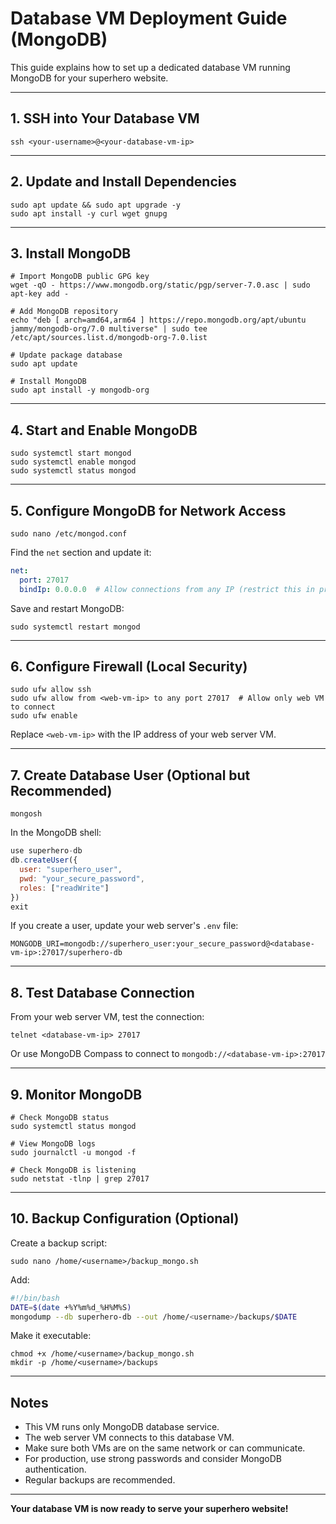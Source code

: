 # Database VM Deployment Guide (MongoDB)

This guide explains how to set up a dedicated database VM running MongoDB for your superhero website.

---

## 1. SSH into Your Database VM
```
ssh <your-username>@<your-database-vm-ip>
```

---

## 2. Update and Install Dependencies
```
sudo apt update && sudo apt upgrade -y
sudo apt install -y curl wget gnupg
```

---

## 3. Install MongoDB
```
# Import MongoDB public GPG key
wget -qO - https://www.mongodb.org/static/pgp/server-7.0.asc | sudo apt-key add -

# Add MongoDB repository
echo "deb [ arch=amd64,arm64 ] https://repo.mongodb.org/apt/ubuntu jammy/mongodb-org/7.0 multiverse" | sudo tee /etc/apt/sources.list.d/mongodb-org-7.0.list

# Update package database
sudo apt update

# Install MongoDB
sudo apt install -y mongodb-org
```

---

## 4. Start and Enable MongoDB
```
sudo systemctl start mongod
sudo systemctl enable mongod
sudo systemctl status mongod
```

---

## 5. Configure MongoDB for Network Access
```
sudo nano /etc/mongod.conf
```

Find the `net` section and update it:
```yaml
net:
  port: 27017
  bindIp: 0.0.0.0  # Allow connections from any IP (restrict this in production)
```

Save and restart MongoDB:
```
sudo systemctl restart mongod
```

---

## 6. Configure Firewall (Local Security)
```
sudo ufw allow ssh
sudo ufw allow from <web-vm-ip> to any port 27017  # Allow only web VM to connect
sudo ufw enable
```

Replace `<web-vm-ip>` with the IP address of your web server VM.

---

## 7. Create Database User (Optional but Recommended)
```
mongosh
```

In the MongoDB shell:
```javascript
use superhero-db
db.createUser({
  user: "superhero_user",
  pwd: "your_secure_password",
  roles: ["readWrite"]
})
exit
```

If you create a user, update your web server's `.env` file:
```
MONGODB_URI=mongodb://superhero_user:your_secure_password@<database-vm-ip>:27017/superhero-db
```

---

## 8. Test Database Connection
From your web server VM, test the connection:
```
telnet <database-vm-ip> 27017
```

Or use MongoDB Compass to connect to `mongodb://<database-vm-ip>:27017`

---

## 9. Monitor MongoDB
```
# Check MongoDB status
sudo systemctl status mongod

# View MongoDB logs
sudo journalctl -u mongod -f

# Check MongoDB is listening
sudo netstat -tlnp | grep 27017
```

---

## 10. Backup Configuration (Optional)
Create a backup script:
```
sudo nano /home/<username>/backup_mongo.sh
```

Add:
```bash
#!/bin/bash
DATE=$(date +%Y%m%d_%H%M%S)
mongodump --db superhero-db --out /home/<username>/backups/$DATE
```

Make it executable:
```
chmod +x /home/<username>/backup_mongo.sh
mkdir -p /home/<username>/backups
```

---

## Notes
- This VM runs only MongoDB database service.
- The web server VM connects to this database VM.
- Make sure both VMs are on the same network or can communicate.
- For production, use strong passwords and consider MongoDB authentication.
- Regular backups are recommended.

---

**Your database VM is now ready to serve your superhero website!** 